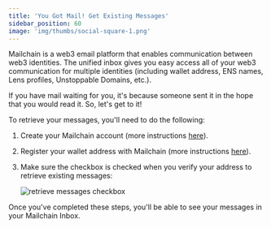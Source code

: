 ```yaml
---
title: 'You Got Mail! Get Existing Messages'
sidebar_position: 60
image: 'img/thumbs/social-square-1.png'
---
```


Mailchain is a web3 email platform that enables communication between web3 identities. The unified inbox gives you easy access all of your web3 communication for multiple identities (including wallet address, ENS names, Lens profiles, Unstoppable Domains, etc.).

If you have mail waiting for you, it's because someone sent it in the hope that you would read it. So, let's get to it!

To retrieve your messages, you'll need to do the following:

1. Create your Mailchain account (more instructions <a href="../../getting-started/create-a-mailchain-account" target="_blank">here</a>).
2. Register your wallet address with Mailchain (more instructions <a href="../../getting-started/register-a-wallet" target="_blank">here</a>).
3. Make sure the checkbox is checked when you verify your address to retrieve existing messages:

    <img className="guides-image"
     	alt="retrieve messages checkbox"
         src="/img/user/guides/tips/retrieve-web3-messages-checkbox.png"
         max-width="600px"
     />

Once you've completed these steps, you'll be able to see your messages in your Mailchain Inbox.
